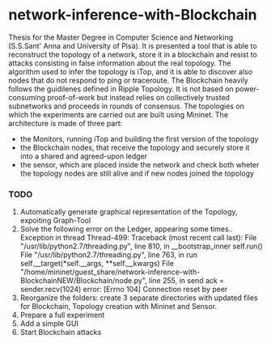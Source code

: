# network-inference-with-Blockchain

Thesis for the Master Degree in Computer Science and Networking (S.S.Sant' Anna and University of Pisa).
It is presented a tool that is able to reconstruct the topology of a network, store it in a blockchain and resist to attacks consisting in false information about the real topology.
The algorithm used to infer the topology is iTop, and it is able to discover also nodes that do not respond to ping or traceroute.
The Blockchain heavily follows the guidilenes defined in Ripple Topology. It is not based on power-consuming proof-of-work but instead relies on collectively trusted subnetworks and proceeds in rounds of consensus.
The topologies on which the experiments are carried out are built using Mininet.
The architecture is made of three part:
* the Monitors, running iTop and building the first version of the topology
* the Blockchain nodes, that receive the topology and securely store it into a shared and agreed-upon ledger
* the sensor, which are placed inside the network and check both wheter the topology nodes are still alive and if new nodes joined the topology


### TODO
1. Automatically generate graphical representation of the Topology, expoiting Graph-Tool
2. Solve the following error on the Ledger, appearing some times..
Exception in thread Thread-499:
Traceback (most recent call last):
  File "/usr/lib/python2.7/threading.py", line 810, in __bootstrap_inner
    self.run()
  File "/usr/lib/python2.7/threading.py", line 763, in run
    self.__target(*self.__args, **self.__kwargs)
  File "/home/mininet/guest_share/network-inference-with-BlockchainNEW/Blockchain/node.py", line 255, in send
    ack = sender.recv(1024)
error: [Errno 104] Connection reset by peer
4. Reorganize the folders: create 3 separate directories with updated files for Blockchain, Topology creation with Mininet and Sensor. 
5. Prepare a full experiment
6. Add a simple GUI
7. Start Blockchain attacks 
